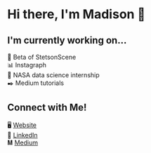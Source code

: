 # Hi there, I'm Madison 👋

## I'm currently working on... 
📱 Beta of StetsonScene  
📊 Instagraph  
🚀 NASA data science internship  
✒️ Medium tutorials  

## Connect with Me!
🖥 [Website](https://madison-gipson.webflow.io)  
🔗 [LinkedIn](https://www.linkedin.com/in/mgip/)  
𝐌 [Medium](https://medium.com/@mmgipson3)  
